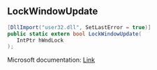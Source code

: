 ## LockWindowUpdate

```csharp
[DllImport("user32.dll", SetLastError = true)]
public static extern bool LockWindowUpdate(
   IntPtr hWndLock
);
```

Microsoft documentation: [Link](https://docs.microsoft.com/en-us/windows/win32/api/winuser/nf-winuser-lockwindowupdate)
